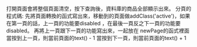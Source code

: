 打開頁面會將整個頁面清空，按下查詢後，資料庫的商品全部顯示出來。
分頁的程式碼:
先將頁面轉換的函式寫出來，移動到的頁面做addClass('active')，如果在第一頁的話，上一頁的功能要disabled
，在最後一頁反之下一頁的功能要disabled。
再將上一頁跟下一頁的功能寫出來，一起放在 newPage的函式裡面
當按到上一頁，則當前頁面的text() - 1
當按到下一頁，則當前頁面的text() + 1